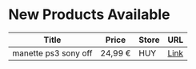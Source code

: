 # New Products Available

| Title | Price | Store | URL |
|---|---|---|---|
| manette ps3 sony off | 24,99 € | HUY | [Link](https://www.cashconverters.be/fr/accessoires-jeux-video/783578-manette-ps3-sony-off.html) |
